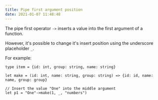```yaml
---
title: Pipe first argument position
date: 2021-01-07 11:48:48
---
```


The pipe first operator `->` inserts a value into the first argument of a function.

However, it's possible to change it's insert position using the underscore placeholder `_`.

For example:

```re
type item = {id: int, group: string, name: string}

let make = (id: int, name: string, group: string) => {id: id, name: name, group: group}

// Insert the value "One" into the middle argument
let p1 = "One"->make(1, _, "numbers")
```
